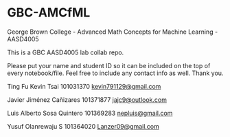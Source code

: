 # GBC-AMCfML
George Brown College - Advanced Math Concepts for Machine Learning - AASD4005


This is a GBC AASD4005 lab collab repo.

Please put your name and student ID so it can be included on the top of every notebook/file. Feel free to include any contact info as well. Thank you.

Ting Fu Kevin Tsai 101031370 kevin791129@gmail.com

Javier Jiménez Cañizares 101371877 jajc9@outlook.com

Luis Alberto Sosa Quintero 101369283 nepluis@gmail.com

Yusuf Olanrewaju S 101364020 Lanzer09@gmail.com
